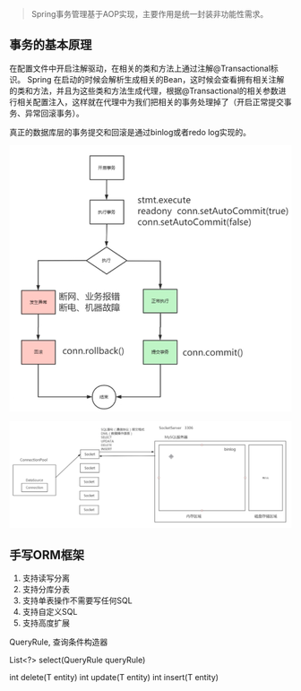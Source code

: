 > Spring事务管理基于AOP实现，主要作用是统一封装非功能性需求。

## 事务的基本原理

在配置文件中开启注解驱动，在相关的类和方法上通过注解@Transactional标识。
Spring 在启动的时候会解析生成相关的Bean，这时候会查看拥有相关注解的类和方法，并且为这些类和方法生成代理，根据@Transactional的相关参数进行相关配置注入，这样就在代理中为我们把相关的事务处理掉了（开启正常提交事务、异常回滚事务）。

真正的数据库层的事务提交和回滚是通过binlog或者redo log实现的。

![](../youdaonote-images/Pasted%20image%2020230630201006.png)

![](../youdaonote-images/Pasted%20image%2020230630201104.png)


## 手写ORM框架

1. 支持读写分离
2. 支持分库分表
3. 支持单表操作不需要写任何SQL
4. 支持自定义SQL
5. 支持高度扩展

QueryRule, 查询条件构造器

List<?> select(QueryRule queryRule)

int delete(T entity)
int update(T entity)
int insert(T entity)

